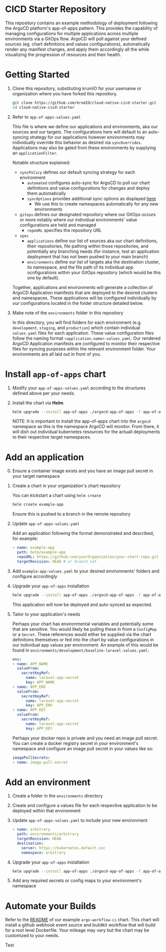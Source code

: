 # CICD Starter Repository

This repository contains an example methodology of deployment following the ArgoCD platform's app-of-apps pattern.  This provides the capability of managing configurations for multiple applications across multiple environments via a GitOps flow.  ArgoCD will poll against your defined sources (eg. chart definitions and values configurations), automatically render any manifest changes, and apply them accordingly all the while visualizing the progression of resources and their health.

# Getting Started

1. Clone this repository, substituting krumIO for your username or organization where you have forked this repository.

    ```bash
    git clone https://github.com/krumIO/cloud-native-cicd-starter.git
    cd cloud-native-cicd-starter
    ```

2. Refer to `app-of-apps-values.yaml`

    This file is where we define our applications and environments, aka our sources and our targets.  The configurations here will default to an auto-syncing strategy for our applications however environments may individually override this behavior as desired via `syncOverrides`.  Applications may also be gated from these environments by supplying an `applicationFilter`.

    Notable structure explained:
    - `syncPolicy` defines our default syncing strategy for each environment
        - `automated` configures auto-sync for ArgoCD to poll our chart definitions and value configurations for changes and deploy them automatically
        - `syncOptions` provides additional sync options as displayed [here](https://github.com/argoproj/argo-cd/blob/master/docs/operator-manual/application.yaml#L186)
            - We use this to create namespaces automatically for any new environments
    - `gitops` defines our designated repository where our GitOps occurs or more notably where our individual environments' value configurations are held and managed
        - `repoURL` specifies the repository URL
    - `spec`
        - `applications` define our list of sources aka our chart definitions, their repositories, file pathing within those repositories, and potentially any branching needs (for instance, test an application deployment that has not been pushed to your main branch)
        - `environments` define our list of targets aka the destination cluster, its namespace, and the file path of its individual app ocnfigurations within your GitOps repository (which would be this one by default).

    Together, applications and environments will generate a collection of ArgoCD Application manifests that are deployed to the desired clusters and namespaces.  These applications will be configured individually by our configurations located in the folder structure detailed below.

3.  Make note of the `environments` folder in this repository

    In this directory, you will find folders for each environment (e.g. `development`, `staging`, and `production`) which contain individual `values.yaml` files for each application.  These value configuration files follow the naming format `<application.name>-values.yaml`.  Our rendered ArgoCD Application manifests are configured to monitor their respective files for syncing purposes within the relevant environment folder.  Your environments are all laid out in front of you.

# Install `app-of-apps` chart

1. Modify your `app-of-apps-values.yaml` according to the structures defined above per your needs.

2. Install the chart via **Helm**

    ```bash
    helm upgrade --install app-of-apps ./argocd-app-of-apps -f app-of-apps-values.yaml -n argocd
    ```

    NOTE: It is important to install the app-of-apps chart into the `argocd` namespace as this is the namespace ArgoCD will monitor.  From there, it will dish out individual kubernetes resources for the actuall deployments to their respective target namespaces.

# Add an application

0. Ensure a container image exists and you have an image pull secret in your target namespace

1. Create a chart in your organization's chart repository

    You can kickstart a chart using `helm create`
    
    ```bash
    helm create example-app
    ```

    Ensure this is pushed to a branch in the remote repository

2. Update `app-of-apps-values.yaml`

    Add an application following the format demonstrated and described, for example:

    ```yaml
    - name: example-app
      path: helm/example-app
      repoURL: https://github.com/yourOrganization/your-chart-repo.git
      targetRevision: HEAD # or branch ref
    ```

3. Add `example-app-values.yaml` to your desired environments' folders and configure accordingly

4. Upgrade your `app-of-apps` installation

    ```bash
    helm upgrade --install app-of-apps ./argocd-app-of-apps -f app-of-apps-values.yaml -n argocd
    ```

    This application will now be deployed and auto-synced as expected.

5. Tailor to your application's needs

    Perhaps your chart has environmental variables and potentially some that are sensitive.  You would likely be pulling these in from a `ConfigMap` or a `Secret`.  These references would either be supplied via the chart definitions themselves or fed into the chart by value configurations in our individual app values per environment.  An example of this would be found in `environments/development/baseline-laravel-values.yaml`:

    ```yaml
    env:
    - name: APP_NAME
      valueFrom:
        secretKeyRef:
          name: laravel-app-secret
          key: APP_NAME
    - name: APP_ENV
      valueFrom:
        secretKeyRef:
          name: laravel-app-secret
          key: APP_ENV
    - name: APP_KEY
      valueFrom:
        secretKeyRef:
          name: laravel-app-secret
          key: APP_KEY
    ```

    Perhaps your docker repo is private and you need an image pull secret.  You can create a docker registry secret in your environment's namespace and configure an image pull secret in your values like so:

    ```yaml
    imagePullSecrets:
    - name: image-pull-secret
    ```

# Add an environment

1. Create a folder in the `environments` directory

2. Create and configure a values file for each respective application to be deployed within that environment

3. Update `app-of-apps-values.yaml` to include your new environment

    ```yaml
    - name: arbitrary
      path: environments/arbitrary
      targetRevision: HEAD
      destination:
        server: https://kubernetes.default.svc
        namespace: arbitrary
    ```

4. Upgrade your `app-of-apps` installation

    ```bash
    helm upgrade --install app-of-apps ./argocd-app-of-apps -f app-of-apps-values.yaml -n argocd
    ```

5.  Add any required secrets or config maps to your environment's namespace

# Automate your Builds

Refer to the [README](./argo-workflow-ci/README.md) of our example `argo-workflow-ci` chart.  This chart will install a github webhook event source and buildkit workflow that will build for a root level Dockerfile.  Your mileage may vary but the chart may be customized to your needs.

Test

